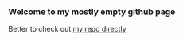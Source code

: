 ### Welcome to my mostly empty github page

Better to check out [my repo directly](https://github.com/ceddc)
